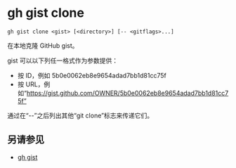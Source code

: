 # gh gist clone

```
gh gist clone <gist> [<directory>] [-- <gitflags>...]
```

在本地克隆 GitHub gist。

gist 可以以下列任一格式作为参数提供：
- 按 ID，例如 5b0e0062eb8e9654adad7bb1d81cc75f
- 按 URL，例如“https://gist.github.com/OWNER/5b0e0062eb8e9654adad7bb1d81cc75f”

通过在“--”之后列出其他“git clone”标志来传递它们。

## 另请参见

- [gh gist](/gh_gist)